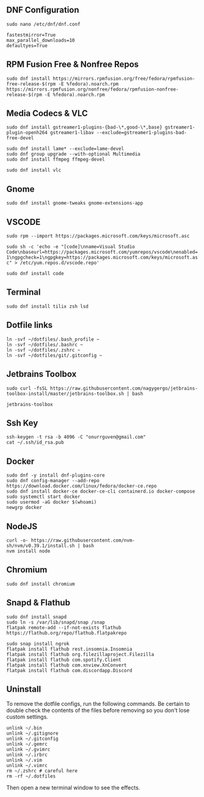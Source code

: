 ## DNF Configuration
`sudo nano /etc/dnf/dnf.conf`

```
fastestmirror=True
max_parallel_downloads=10
defaultyes=True
```


## RPM Fusion Free & Nonfree Repos
`sudo dnf install https://mirrors.rpmfusion.org/free/fedora/rpmfusion-free-release-$(rpm -E %fedora).noarch.rpm https://mirrors.rpmfusion.org/nonfree/fedora/rpmfusion-nonfree-release-$(rpm -E %fedora).noarch.rpm`


## Media Codecs & VLC
```
sudo dnf install gstreamer1-plugins-{bad-\*,good-\*,base} gstreamer1-plugin-openh264 gstreamer1-libav --exclude=gstreamer1-plugins-bad-free-devel

sudo dnf install lame* --exclude=lame-devel
sudo dnf group upgrade --with-optional Multimedia
sudo dnf install ffmpeg ffmpeg-devel

sudo dnf install vlc
```


## Gnome
`sudo dnf install gnome-tweaks gnome-extensions-app`


## VSCODE
`sudo rpm --import https://packages.microsoft.com/keys/microsoft.asc`

`sudo sh -c 'echo -e "[code]\nname=Visual Studio Code\nbaseurl=https://packages.microsoft.com/yumrepos/vscode\nenabled=1\ngpgcheck=1\ngpgkey=https://packages.microsoft.com/keys/microsoft.asc" > /etc/yum.repos.d/vscode.repo'`

`sudo dnf install code`


## Terminal
`sudo dnf install tilix zsh lsd`


## Dotfile links
```
ln -svf ~/dotfiles/.bash_profile ~
ln -svf ~/dotfiles/.bashrc ~
ln -svf ~/dotfiles/.zshrc ~
ln -svf ~/dotfiles/git/.gitconfig ~
```


## Jetbrains Toolbox
```
sudo curl -fsSL https://raw.githubusercontent.com/nagygergo/jetbrains-toolbox-install/master/jetbrains-toolbox.sh | bash

jetbrains-toolbox
```

## Ssh Key
```
ssh-keygen -t rsa -b 4096 -C "onurrguven@gmail.com"
cat ~/.ssh/id_rsa.pub
```

## Docker
```
sudo dnf -y install dnf-plugins-core
sudo dnf config-manager --add-repo https://download.docker.com/linux/fedora/docker-ce.repo
sudo dnf install docker-ce docker-ce-cli containerd.io docker-compose
sudo systemctl start docker
sudo usermod -aG docker $(whoami)
newgrp docker
```

## NodeJS

```
curl -o- https://raw.githubusercontent.com/nvm-sh/nvm/v0.39.1/install.sh | bash
nvm install node
```


## Chromium
`sudo dnf install chromium`

## Snapd & Flathub

```
sudo dnf install snapd
sudo ln -s /var/lib/snapd/snap /snap
flatpak remote-add --if-not-exists flathub https://flathub.org/repo/flathub.flatpakrepo

sudo snap install ngrok
flatpak install flathub rest.insomnia.Insomnia
flatpak install flathub org.filezillaproject.Filezilla
flatpak install flathub com.spotify.Client
flatpak install flathub com.xnview.XnConvert
flatpak install flathub com.discordapp.Discord
```


## Uninstall

To remove the dotfile configs, run the following commands. Be certain to double check the contents of the files before removing so you don't lose custom settings.

```
unlink ~/.bin
unlink ~/.gitignore
unlink ~/.gitconfig
unlink ~/.gemrc
unlink ~/.gvimrc
unlink ~/.irbrc
unlink ~/.vim
unlink ~/.vimrc
rm ~/.zshrc # careful here
rm -rf ~/.dotfiles
```

Then open a new terminal window to see the effects.
